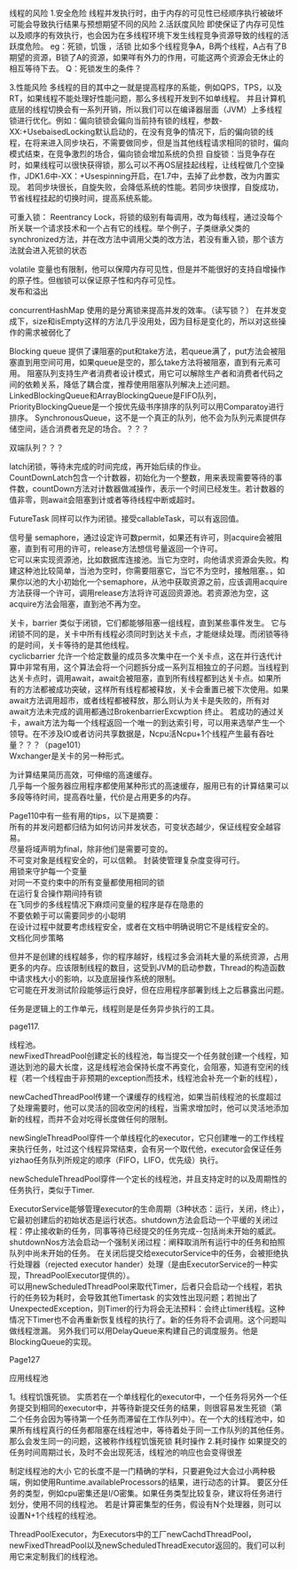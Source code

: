 线程的风险
1.安全危险
  线程并发执行时，由于内存的可见性已经顺序执行被破坏可能会导致执行结果与预想期望不同的风险
2.活跃度风险
  即使保证了内存可见性以及顺序的有效执行，也会因为在多线程环境下发生线程竞争资源导致的线程的活跃度危险。
eg：死锁，饥饿 ，活锁
比如多个线程竞争A，B两个线程，A占有了B期望的资源，B锁了A的资源，如果咩有外力的作用，可能这两个资源会无休止的相互等待下去。
Q：死锁发生的条件？

3.性能风险
  多线程的目的其中之一就是提高程序的系能，例如QPS，TPS，以及RT，如果线程不能处理好性能问题，那么多线程开发到不如单线程。
并且计算机底层的线程切换会有一系列开销，所以我们可以在编译器层面（JVM）上多线程锁进行优化。例如：偏向锁锁会偏向当前持有锁的线程，参数-XX:+UsebaisedLocking默认启动的，在没有竞争的情况下，后的偏向锁的线程，在将来进入同步块石，不需要做同步，但是当其他线程请求相同的锁时，偏向模式结束，在竞争激烈的场合，偏向锁会增加系统的负担
自旋锁：当竞争存在时，如果线程可以很快获得锁，那么可以不再OS层挂起线程，让线程做几个空操作，JDK1.6中-XX：+Usespinning开启，在1.7中，去掉了此参数，改为内置实现。
若同步块很长，自旋失败，会降低系统的性能。若同步块很撑，自旋成功，节省线程挂起的切换时间，提高系统系能。

可重入锁：
  Reentrancy Lock，将锁的级别有每调用，改为每线程，通过没每个所关联一个请求技术和一个占有它的线程。举个例子，子类继承父类的synchronized方法，并在改方法中调用父类的改方法，若没有重入锁，那个该方法就会进入死锁的状态


volatile 变量也有限制，他可以保障内存可见性，但是并不能很好的支持自增操作的原子性。但枷锁可以保证原子性和内存可见性。  
发布和溢出  




concurrentHashMap
使用的是分离锁来提高并发的效率。（读写锁？）
在并发变成下，size和isEmpty这样的方法几乎没用处，因为目标是变化的，所以对这些操作的需求被弱化了  


Blocking queue 提供了课阻塞的put和take方法，若queue满了，put方法会被阻塞直到用空间可用，如果queue是空的，那么take方法将被阻塞，直到有元素可用。 
阻塞队列支持生产者消费者设计模式，用它可以解除生产者和消费者代码之间的依赖关系，降低了耦合度，推荐使用阻塞队列解决上述问题。
LinkedBlockingQueue和ArrayBlockingQueue是FIFO队列，
PriorityBlockingQueue是一个按优先级书序排序的队列可以用Comparatoy进行排序。
SynchronousQueue，这不是一个真正的队列，他不会为队列元素提供存储空间，适合消费者充足的场合。？？？

双端队列？？？  

latch闭锁，等待未完成的时间完成，再开始后续的作业。  
CountDownLatch包含一个计数器，初始化为一个整数，用来表现需要等待的事件数，countDown方法对计数器做减操作，表示一个时间已经发生。若计数器的值非零，则await会阻塞到计或者等待线程中断或超时。  


FutureTask 同样可以作为闭锁。接受callableTask，可以有返回值。  

信号量 semaphore，通过设定许可数permit，如果还有许可，则acquire会被阻塞，直到有可用的许可，release方法想信号量返回一个许可。  
它可以来实现资源池，比如数据库连接池。当它为空时，向他请求资源会失败。构建这种池比较简单，当池为空时，你需要阻塞它，当它不为空时，接触阻塞。，如果你以池的大小初始化一个semaphore，从池中获取资源之前，应该调用acquire方法获得一个许可，调用release方法将许可返回资源池。若资源池为空，这acquire方法会阻塞，直到池不再为空。

关卡，barrier 类似于闭锁，它们都能够阻塞一组线程，直到某些事件发生。
它与闭锁不同的是，关卡中所有线程必须同时到达关卡点，才能继续处理。而闭锁等待的是时间，关卡等待的是其他线程。  
cyclicbarrier  允许一个给定数量的成员多次集中在一个关卡点，这在并行迭代计算中非常有用，这个算法会将一个问题拆分成一系列互相独立的子问题。当线程到达关卡点时，调用await，await会被阻塞，直到所有线程都到达关卡点。如果所有的方法都被成功突破，这样所有线程都被释放，关卡会重置已被下次使用。如果await方法调用超市，或者线程都被释放，那么则认为关卡是失败的，所有对await方法未完成的调用都通过BrokenbarrierExcwption 终止。
若成功的通过关卡，await方法为每一个线程返回一个唯一的到达索引号，可以用来选举产生一个领导。在不涉及IO或者访问共享数据是，Ncpu活Ncpu+1个线程产生最有吞吐量？？？（page101）  
Wxchanger是关卡的另一种形式。  


为计算结果简历高效，可伸缩的高速缓存。  
 几乎每一个服务器应用程序都使用某种形式的高速缓存，服用已有的计算结果可以多段等待时间，提高吞吐量，代价是占用更多的内存。 

Page110中有一些有用的tips，以下是摘要：  
所有的并发问题都归结为如何访问并发状态，可变状态越少，保证线程安全越容易。  
尽量将域声明为final，除非他们是需要可变的。  
不可变对象是线程安全的，可以信赖。
封装使管理复杂度变得可行。  
用锁来守护每一个变量  
对同一不变约束中的所有变量都使用相同的锁  
在运行复合操作期间持有锁  
在飞同步的多线程情况下麻烦问变量的程序是存在隐患的  
不要依赖于可以需要同步的小聪明  
在设计过程中就要考虑线程安全，或者在文档中明确说明它不是线程安全的。  
文档化同步策略  



但并不是创建的线程越多，你的程序越好，线程过多会消耗大量的系统资源，占用更多的内存。应该限制线程的数目，这受到JVM的启动参数，Thread的构造函数中请求栈大小的影响，以及底层操作系统的限制。  
它可能在开发测试阶段能够运行良好，但在应用程序部署到线上之后暴露出问题。  

任务是逻辑上的工作单元，线程则是是任务异步执行的工具。

page117.


线程池。  
newFixedThreadPool创建定长的线程池，每当提交一个任务就创建一个线程，知道达到池的最大长度，这是线程池会保持长度不再变化，会阻塞，知道有空闲的线程（若一个线程由于非预期的exception而技术，线程池会补充一个新的线程），  

newCachedThreadPool传建一个课缓存的线程池，如果当前线程池的长度超过了处理需要时，他可以灵活的回收空闲的线程，当需求增加时，他可以灵活地添加新的线程，而并不会对吃得长度做任何的限制。

newSingleThreadPool穿件一个单线程化的executor，它只创建唯一的工作线程来执行任务，吐过这个线程异常结束，会有另一个取代他，executor会保证任务yizhao任务队列所规定的顺序（FIFO，LIFO，优先级）执行。

newScheduleThreadPool穿件一个定长的线程池，并且支持定时的以及周期性的任务执行，类似于Timer.


ExecutorService能够管理executor的生命周期（3种状态：运行，关闭，终止），它最初创建后的初始状态是运行状态。shutdown方法会启动一个平缓的关闭过程：停止接收新的任务，同事等待已经提交的任务完成--包括尚未开始的威武。shutdownNos方法会启动一个强制关闭过程：阐释取消所有运行中的任务和拍照队列中尚未开始的任务。
在关闭后提交给executorService中的任务，会被拒绝执行处理器（rejected executor hander）处理（是由ExecutorService的一种实现，ThreadPoolExecutor提供的）。  
可以用newScheduledThreadPool来取代Timer，后者只会启动一个线程，若执行的任务较为耗时，会导致其他Timertask
的实效性出现问题；若抛出了UnexpectedException，则Timer的行为将会无法预料：会终止timer线程。这种情况下Timer也不会再重新恢复线程的执行了。新的任务将不会调用。这个问题叫做线程泄漏。
另外我们可以用DelayQueue来构建自己的调度服务。他是BlockingQueue的实现。

Page127

应用线程池

1。线程饥饿死锁。
实质若在一个单线程化的executor中，一个任务将另外一个任务提交到相同的executor中，并等待新提交任务的结果，则很容易发生死锁（第二个任务会因为等待第一个任务而滞留在工作队列中）。在一个大的线程池中，如果所有线程真行的任务都阻塞在线程池中，等待着处于同一工作队列的其他任务。那么会发生同一的问题，这被称作线程饥饿死锁
耗时操作
2.耗时操作
如果提交的任务时间周期过长，及时不会出现死活，线程池的响应也会变得很差

制定线程池的大小
它的长度不是一门精确的学科，只要避免过大会过小两种极端，例如使用Runtime.availableProcessors的结果，进行动态的计算。
要区分任务的类型，例如cpu密集还是I/O密集。如果任务类型比较复杂，建议将任务进行划分，使用不同的线程池。
若是计算密集型的任务，假设有N个处理器，则可以设置N+1个线程的线程池。

ThreadPoolExecutor，为Executors中的工厂newCachdThreadPool，newFixedThreadPool以及newScheduledThreadExecutor返回的。我们可以利用它来定制我们的线程池。








